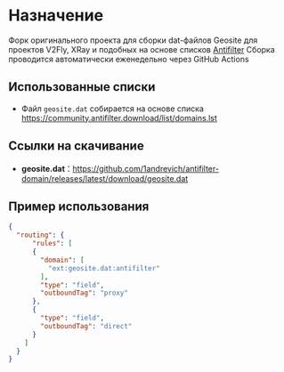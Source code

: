 # Назначение

Форк оригинального проекта для сборки dat-файлов Geosite для проектов V2Fly, XRay и подобных на основе списков [Antifilter](https://antifilter.download/)
Сборка проводится автоматически еженедельно через GitHub Actions

## Использованные списки
- Файл ```geosite.dat``` собирается на основе списка <https://community.antifilter.download/list/domains.lst>

## Ссылки на скачивание

- **geosite.dat**：<https://github.com/1andrevich/antifilter-domain/releases/latest/download/geosite.dat>

## Пример использования

```json
{
  "routing": {
      "rules": [
      {
        "domain": [
          "ext:geosite.dat:antifilter"
        ],
        "type": "field",
        "outboundTag": "proxy"
      },
      {
        "type": "field",
        "outboundTag": "direct"
      }
    ]
  }
}
```
